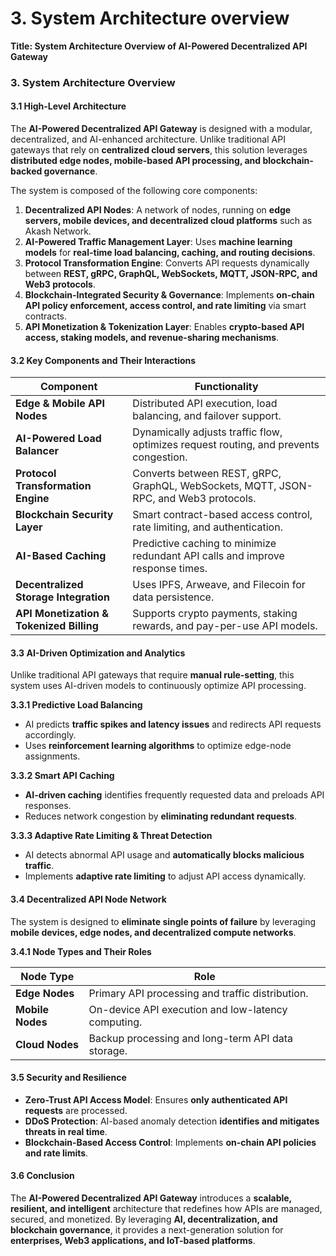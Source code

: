 # 3. System Architecture overview

**Title: System Architecture Overview of AI-Powered Decentralized API Gateway**

### **3. System Architecture Overview**

#### **3.1 High-Level Architecture**

The **AI-Powered Decentralized API Gateway** is designed with a modular, decentralized, and AI-enhanced architecture. Unlike traditional API gateways that rely on **centralized cloud servers**, this solution leverages **distributed edge nodes, mobile-based API processing, and blockchain-backed governance**.

The system is composed of the following core components:

1. **Decentralized API Nodes**: A network of nodes, running on **edge servers, mobile devices, and decentralized cloud platforms** such as Akash Network.
2. **AI-Powered Traffic Management Layer**: Uses **machine learning models** for **real-time load balancing, caching, and routing decisions**.
3. **Protocol Transformation Engine**: Converts API requests dynamically between **REST, gRPC, GraphQL, WebSockets, MQTT, JSON-RPC, and Web3 protocols**.
4. **Blockchain-Integrated Security & Governance**: Implements **on-chain API policy enforcement, access control, and rate limiting** via smart contracts.
5. **API Monetization & Tokenization Layer**: Enables **crypto-based API access, staking models, and revenue-sharing mechanisms**.

#### **3.2 Key Components and Their Interactions**

| **Component**                            | **Functionality**                                                                     |
| ---------------------------------------- | ------------------------------------------------------------------------------------- |
| **Edge & Mobile API Nodes**              | Distributed API execution, load balancing, and failover support.                      |
| **AI-Powered Load Balancer**             | Dynamically adjusts traffic flow, optimizes request routing, and prevents congestion. |
| **Protocol Transformation Engine**       | Converts between REST, gRPC, GraphQL, WebSockets, MQTT, JSON-RPC, and Web3 protocols. |
| **Blockchain Security Layer**            | Smart contract-based access control, rate limiting, and authentication.               |
| **AI-Based Caching**                     | Predictive caching to minimize redundant API calls and improve response times.        |
| **Decentralized Storage Integration**    | Uses IPFS, Arweave, and Filecoin for data persistence.                                |
| **API Monetization & Tokenized Billing** | Supports crypto payments, staking rewards, and pay-per-use API models.                |

#### **3.3 AI-Driven Optimization and Analytics**

Unlike traditional API gateways that require **manual rule-setting**, this system uses AI-driven models to continuously optimize API processing.

**3.3.1 Predictive Load Balancing**

* AI predicts **traffic spikes and latency issues** and redirects API requests accordingly.
* Uses **reinforcement learning algorithms** to optimize edge-node assignments.

**3.3.2 Smart API Caching**

* **AI-driven caching** identifies frequently requested data and preloads API responses.
* Reduces network congestion by **eliminating redundant requests**.

**3.3.3 Adaptive Rate Limiting & Threat Detection**

* AI detects abnormal API usage and **automatically blocks malicious traffic**.
* Implements **adaptive rate limiting** to adjust API access dynamically.

#### **3.4 Decentralized API Node Network**

The system is designed to **eliminate single points of failure** by leveraging **mobile devices, edge nodes, and decentralized compute networks**.

**3.4.1 Node Types and Their Roles**

| **Node Type**    | **Role**                                           |
| ---------------- | -------------------------------------------------- |
| **Edge Nodes**   | Primary API processing and traffic distribution.   |
| **Mobile Nodes** | On-device API execution and low-latency computing. |
| **Cloud Nodes**  | Backup processing and long-term API data storage.  |

#### **3.5 Security and Resilience**

* **Zero-Trust API Access Model**: Ensures **only authenticated API requests** are processed.
* **DDoS Protection**: AI-based anomaly detection **identifies and mitigates threats in real time**.
* **Blockchain-Based Access Control**: Implements **on-chain API policies and rate limits**.

#### **3.6 Conclusion**

The **AI-Powered Decentralized API Gateway** introduces a **scalable, resilient, and intelligent** architecture that redefines how APIs are managed, secured, and monetized. By leveraging **AI, decentralization, and blockchain governance**, it provides a next-generation solution for **enterprises, Web3 applications, and IoT-based platforms**.
